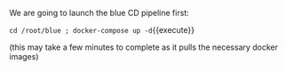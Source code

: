 We are going to launch the blue CD pipeline first:

`cd /root/blue ; docker-compose up -d`{{execute}} 

(this may take a few minutes to complete as it pulls the necessary docker images)
